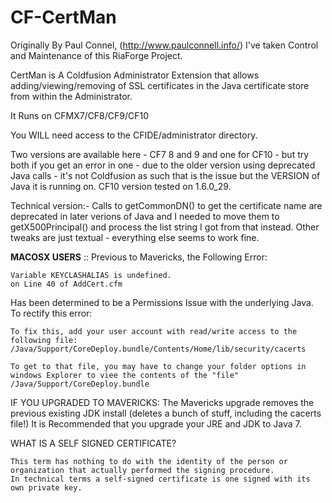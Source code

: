 CF-CertMan
==========

Originally By Paul Connel, (http://www.paulconnell.info/) I've taken Control and Maintenance of this RiaForge Project.

CertMan is A Coldfusion Administrator Extension that allows adding/viewing/removing of SSL certificates in the Java certificate store from within the Administrator.

It Runs on CFMX7/CF8/CF9/CF10

You WILL need access to the CFIDE/administrator directory.

Two versions are available here - CF7 8 and 9 and one for CF10 - but try both if you get an error in one - due to the older version using deprecated Java calls - it's not Coldfusion as such that is the issue but the VERSION of Java it is running on.  CF10 version tested on 1.6.0_29.

Technical version:- Calls to getCommonDN() to get the certificate name are deprecated in later verions of Java and I needed to move them to getX500Principal() and process the list string I got from that instead.  Other tweaks are just textual - everything else seems to work fine.


**MACOSX USERS** ::
Previous to Mavericks, the Following Error:    

    Variable KEYCLASHALIAS is undefined.
    on Line 40 of AddCert.cfm
    
Has been determined to be a Permissions Issue with the underlying Java. To rectify this error:

    To fix this, add your user account with read/write access to the following file:                 
    /Java/Support/CoreDeploy.bundle/Contents/Home/lib/security/cacerts

    To get to that file, you may have to change your folder options in windows Explorer to viee the contents of the "file"     
    /Java/Support/CoreDeploy.bundle


IF YOU UPGRADED TO MAVERICKS:
The Mavericks upgrade removes the previous existing JDK install (deletes a bunch of stuff, including the cacerts file!)
It is Recommended that you upgrade your JRE and JDK to Java 7.

WHAT IS A SELF SIGNED CERTIFICATE?
    
    This term has nothing to do with the identity of the person or organization that actually performed the signing procedure. 
    In technical terms a self-signed certificate is one signed with its own private key.
    
